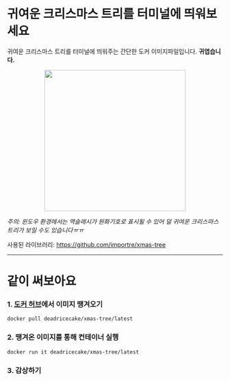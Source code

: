 # 귀여운 크리스마스 트리를 터미널에 띄워보세요
귀여운 크리스마스 트리를 터미널에 띄워주는 간단한 도커 이미지파일입니다. **귀엽습니다.**
<p align="center">
  <img width=330 src="https://user-images.githubusercontent.com/1744446/34326729-5415a9f0-e8f7-11e7-8b7c-fec0d4060dcc.gif">
</p>

*주의: 윈도우 환경에서는 역슬래시가 원화기호로 표시될 수 있어 덜 귀여운 크리스마스 트리가 보일 수도 있습니다ㅠㅠ*

사용된 라이브러리: https://github.com/importre/xmas-tree

---
# 같이 써보아요
### 1. [도커 허브](https://hub.docker.com/repository/docker/deadricecake/xams-tree/general)에서 이미지 땡겨오기
```
docker pull deadricecake/xmas-tree/latest
```
### 2. 땡겨온 이미지를 통해 컨테이너 실행
```
docker run it deadricecake/xmas-tree/latest
```
### 3. 감상하기